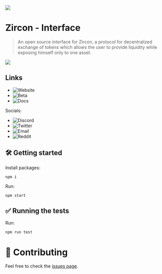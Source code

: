 ![](https://img.shields.io/badge/Zircon-blueviolet)

# Zircon - Interface

> An open source interface for Zircon, a protocol for decentralized exchange of tokens which allows the user to provide liquidity while exposing himself only to one asset.

![](https://dev.d25bmdgq9cv6w9.amplifyapp.com/build/banner.png)

## Links
  - ![Website](https://www.zircon.finance/)
  - ![Beta](https://beta.zircon.finance/)
  - ![Docs](https://docs.zircon.finance/)
 
  Socials:
  - ![Discord](https://discord.gg/wbqNAqvvTg)
  - ![Twitter](https://twitter.com/Zircon_Finance)
  - ![Email](mailto:hello@zircon.finance)
  - ![Reddit](https://www.reddit.com/r/zirconfinance)

## 🛠 Getting started

Install packages:

```
npm i
```

Run:

```
npm start
```

## ✅ Running the tests

Run:
```
npm run test
```


# 🤝 Contributing

Feel free to check the [issues page](https://github.com/Zircon-Finance/zircon-interface/issues).
